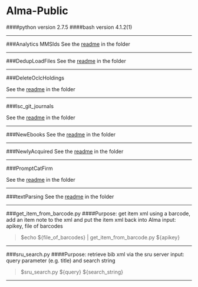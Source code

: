 # Alma-Public
####python version 2.7.5
####bash version 4.1.2(1)

----------------------------------------------

###Analytics MMSIds
See the [readme](https://github.com/Emory-LCS/Alma-Public/blob/master/Analytics_MMSId/README.md) in the folder

----------------------------------------------

###DedupLoadFiles
See the [readme](https://github.com/Emory-LCS/Alma-Public/blob/master/DedupLoadFiles/README.md) in the folder

-----------------------------------------------

###DeleteOclcHoldings

See the [readme](https://github.com/Emory-LCS/Alma-Public/blob/master/DeleteOclcHoldings/README.md) in the folder

-----------------------------------------------

###lsc_git_journals

See the [readme](https://github.com/Emory-LCS/Alma-Public/blob/master/lsc_git_journals/README.md) in the folder

-------------------------------------------------

###NewEbooks
See the [readme](https://github.com/Emory-LCS/Alma-Public/blob/master/NewEbooks/README.md) in the folder

------------------------------------------------

###NewlyAcquired
See the [readme](https://github.com/Emory-LCS/Alma-Public/blob/master/NewlyAcquired/Readme.md) in the folder

-----------------------------------------------

###PromptCatFirm

See the [readme](https://github.com/Emory-LCS/Alma-Public/blob/master/PromptCatFirm/README.md) in the folder

-----------------------------------------------

###textParsing
See the [readme](https://github.com/Emory-LCS/Alma-Public/blob/master/textParsing/README.md) in the folder

------------------------------------------------

###get_item_from_barcode.py
####Purpose: get item xml using a barcode, add an item note to the xml and put the item xml back into Alma
input: apikey, file of barcodes
>$echo ${file_of_barcodes} | get_item_from_barcode.py ${apikey}

-----------------------------------------------

###sru_search.py
####Purpose: retrieve bib xml via the sru server
input: query parameter (e.g. title) and search string
>$sru_search.py ${query} ${search_string}

-----------------------------------------------
